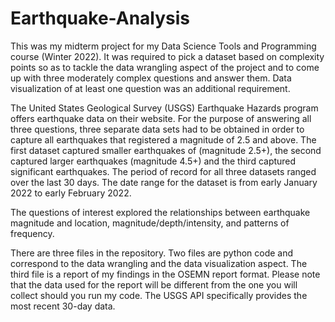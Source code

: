 # Earthquake-Analysis

This was my midterm project for my Data Science Tools and Programming course (Winter 2022). It was required to pick a dataset based on complexity points so as to tackle the data wrangling aspect of the project and to come up with three moderately complex questions and answer them. Data visualization of at least one question was an additional requirement. 

The United States Geological Survey (USGS) Earthquake Hazards program offers earthquake data on their website. For the purpose of answering all three questions, three separate data sets had to be obtained in order to capture all earthquakes that registered a magnitude of 2.5 and above. The first dataset captured smaller earthquakes of (magnitude 2.5+), the second captured larger earthquakes (magnitude 4.5+) and the third captured significant earthquakes. The period of record for all three datasets ranged over the last 30 days. The date range for the dataset is from early January 2022 to early February 2022. 

The questions of interest explored the relationships between earthquake magnitude and location, magnitude/depth/intensity, and patterns of frequency. 

There are three files in the repository. Two files are python code and correspond to the data wrangling and the data visualization aspect. The third file is a report of my findings in the OSEMN report format. Please note that the data used for the report will be different from the one you will collect should you run my code. The USGS API specifically provides the most recent 30-day data. 
